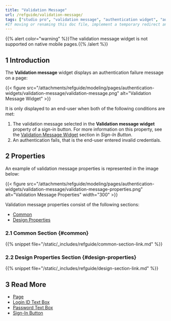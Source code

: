 ```yaml
---
title: "Validation Message"
url: /refguide/validation-message/
tags: ["studio pro", "validation message", "authentication widget", "authentication"]
#If moving or renaming this doc file, implement a temporary redirect and let the respective team know they should update the URL in the product. See Mapping to Products for more details.
---
```


{{% alert color="warning" %}}The validation message widget is not supported on native mobile pages.{{% /alert %}}

## 1 Introduction

The **Validation message** widget displays an authentication failure message on a page:

{{< figure src="/attachments/refguide/modeling/pages/authentication-widgets/validation-message/validation-message.png" alt="Validation Message Widget" >}}

It is only displayed to an end-user when both of the following conditions are met:

1. The validation message selected in the **Validation message widget** property of a sign-in button. For more information on this property, see the [Validation Message Widget](/refguide/sign-in-button/#validation-message-widget) section in *Sign-In Button*. 
2. An authentication fails, that is the end-user entered invalid credentials.

## 2 Properties

An example of validation message properties is represented in the image below:

{{< figure src="/attachments/refguide/modeling/pages/authentication-widgets/validation-message/validation-message-properties.png" alt="Validation Message Properties"   width="300"  >}}

Validation message properties consist of the following sections:

* [Common](#common) 
* [Design Properties](#design-properties)

### 2.1 Common Section {#common}

{{% snippet file="/static/_includes/refguide/common-section-link.md" %}}

### 2.2 Design Properties Section {#design-properties}

{{% snippet file="/static/_includes/refguide/design-section-link.md" %}}

## 3 Read More

* [Page](/refguide/page/)
* [Login ID Text Box](/refguide/login-id-text-box/)
* [Password Text Box](/refguide/password-text-box/)
* [Sign-In Button](/refguide/sign-in-button/)
